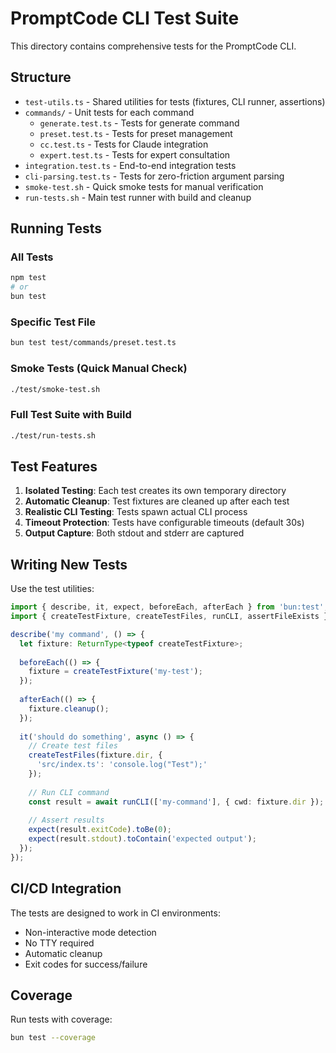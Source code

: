 # PromptCode CLI Test Suite

This directory contains comprehensive tests for the PromptCode CLI.

## Structure

- `test-utils.ts` - Shared utilities for tests (fixtures, CLI runner, assertions)
- `commands/` - Unit tests for each command
  - `generate.test.ts` - Tests for generate command
  - `preset.test.ts` - Tests for preset management
  - `cc.test.ts` - Tests for Claude integration
  - `expert.test.ts` - Tests for expert consultation
- `integration.test.ts` - End-to-end integration tests
- `cli-parsing.test.ts` - Tests for zero-friction argument parsing
- `smoke-test.sh` - Quick smoke tests for manual verification
- `run-tests.sh` - Main test runner with build and cleanup

## Running Tests

### All Tests
```bash
npm test
# or
bun test
```

### Specific Test File
```bash
bun test test/commands/preset.test.ts
```

### Smoke Tests (Quick Manual Check)
```bash
./test/smoke-test.sh
```

### Full Test Suite with Build
```bash
./test/run-tests.sh
```

## Test Features

1. **Isolated Testing**: Each test creates its own temporary directory
2. **Automatic Cleanup**: Test fixtures are cleaned up after each test
3. **Realistic CLI Testing**: Tests spawn actual CLI process
4. **Timeout Protection**: Tests have configurable timeouts (default 30s)
5. **Output Capture**: Both stdout and stderr are captured

## Writing New Tests

Use the test utilities:

```typescript
import { describe, it, expect, beforeEach, afterEach } from 'bun:test';
import { createTestFixture, createTestFiles, runCLI, assertFileExists } from '../test-utils';

describe('my command', () => {
  let fixture: ReturnType<typeof createTestFixture>;
  
  beforeEach(() => {
    fixture = createTestFixture('my-test');
  });
  
  afterEach(() => {
    fixture.cleanup();
  });
  
  it('should do something', async () => {
    // Create test files
    createTestFiles(fixture.dir, {
      'src/index.ts': 'console.log("Test");'
    });
    
    // Run CLI command
    const result = await runCLI(['my-command'], { cwd: fixture.dir });
    
    // Assert results
    expect(result.exitCode).toBe(0);
    expect(result.stdout).toContain('expected output');
  });
});
```

## CI/CD Integration

The tests are designed to work in CI environments:
- Non-interactive mode detection
- No TTY required
- Automatic cleanup
- Exit codes for success/failure

## Coverage

Run tests with coverage:
```bash
bun test --coverage
```